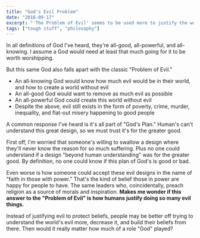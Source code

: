 ```yaml
---
title: "God's Evil Problem"
date: "2018-09-17"
excerpt: "'The Problem of Evil' seems to be used more to justify the world's existing evil."
tags: ["tough stuff", "philosophy"]
---
```


In all definitions of God I've heard, they're all-good, all-powerful, and all-knowing. I assume a God would need at least that much going for it to be worth worshipping.

But this same God also falls apart with the classic "Problem of Evil."

* An all-knowing God would know how much evil would be in their world, and how to create a world without evil
* An all-good God would want to remove as much evil as possible
* An all-powerful God could create this world without evil
* Despite the above, evil still exists in the form of poverty, crime, murder, inequality, and flat-out misery happening to good people

A common response I've heard is it's all part of "God's Plan." Human's can't understand this great design, so we must trust it's for the greater good.

First off, I'm worried that someone's willing to swallow a design where they'll never know the reason for so much suffering. Plus no one could understand if a design "beyond human understanding" was for the greater good. By definition, no one could know if this plan of God's is good or bad.

Even worse is how someone could accept these evil designs in the name of "faith in those with power." That's the kind of belief those in power are happy for people to have. The same leaders who, coincidentally, preach religion as a source of morals and inspiration. **Makes me wonder if this answer to the "Problem of Evil" is how humans justify doing so many evil things.**

Instead of justifying evil to protect beliefs, people may be better off trying to understand the world's evil more, decrease it, and build their beliefs from there. Then would it really matter how much of a role "God" played?
